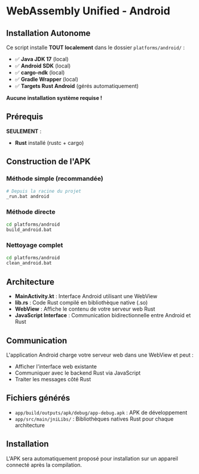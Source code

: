 # WebAssembly Unified - Android

## Installation Autonome

Ce script installe **TOUT localement** dans le dossier `platforms/android/` :
- ✅ **Java JDK 17** (local)
- ✅ **Android SDK** (local)
- ✅ **cargo-ndk** (local)
- ✅ **Gradle Wrapper** (local)
- ✅ **Targets Rust Android** (gérés automatiquement)

**Aucune installation système requise !**

## Prérequis

**SEULEMENT** :
- **Rust** installé (rustc + cargo)

## Construction de l'APK

### Méthode simple (recommandée)
```bash
# Depuis la racine du projet
_run.bat android
```

### Méthode directe
```bash
cd platforms/android
build_android.bat
```

### Nettoyage complet
```bash
cd platforms/android
clean_android.bat
```

## Architecture

- **MainActivity.kt** : Interface Android utilisant une WebView
- **lib.rs** : Code Rust compilé en bibliothèque native (.so)
- **WebView** : Affiche le contenu de votre serveur web Rust
- **JavaScript Interface** : Communication bidirectionnelle entre Android et Rust

## Communication

L'application Android charge votre serveur web dans une WebView et peut :
- Afficher l'interface web existante
- Communiquer avec le backend Rust via JavaScript
- Traiter les messages côté Rust

## Fichiers générés

- `app/build/outputs/apk/debug/app-debug.apk` : APK de développement
- `app/src/main/jniLibs/` : Bibliothèques natives Rust pour chaque architecture

## Installation

L'APK sera automatiquement proposé pour installation sur un appareil connecté après la compilation.
